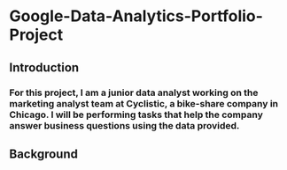 # Google-Data-Analytics-Portfolio-Project

## Introduction

### For this project, I am a junior data analyst working on the marketing analyst team at Cyclistic, a bike-share company in Chicago. I will be performing tasks that help the company answer business questions using the data provided.

## Background


